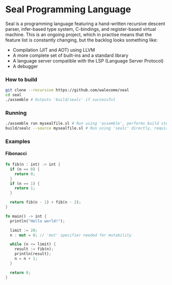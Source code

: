 # Seal Programming Language

Seal is a programming language featuring a hand-written recursive descent parser, infer-based type system, C-bindings, and register-based virtual machine. This is an ongoing project, which in practise means that the feature list is constantly changing, but the backlog looks something like:

- Compilation (JIT and AOT) using LLVM
- A more complete set of built-ins and a standard library
- A language server compatible with the LSP (Language Server Protocol)
- A debugger

### How to build

```sh
git clone --recursive https://github.com/walecome/seal
cd seal
./assemble # Outputs 'build/sealc' if successful
```

### Running

```sh
./assemble run mysealfile.sl # Run using 'assemble', performs build step on new changes
build/sealc --source mysealfile.sl # Run using 'sealc' directly, requires build step
```

### Examples

#### Fibonacci

```rust
fn fib(n : int) -> int {
  if (n == 0) {
    return 0;
  }
  if (n == 1) {
    return 1;
  }

  return fib(n - 1) + fib(n - 2);
}

fn main() -> int {
  println("Hello world!");

  limit := 20;
  n : mut = 0; // 'mut' specifier needed for mutability

  while (n <= limit) {
    result := fib(n);
    println(result);
    n = n + 1;
  }

  return 0;
}
```
